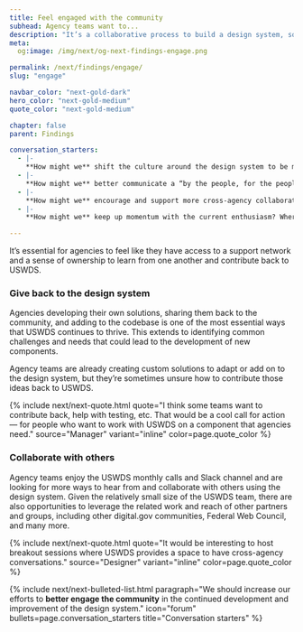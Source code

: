 ```yaml
---
title: Feel engaged with the community
subhead: Agency teams want to...
description: "It’s a collaborative process to build a design system, so it’s essential for agencies to feel like they have access to a support network and a sense of ownership to contribute back to it."
meta:
  og:image: /img/next/og-next-findings-engage.png

permalink: /next/findings/engage/
slug: "engage"

navbar_color: "next-gold-dark"
hero_color: "next-gold-medium"
quote_color: "next-gold-medium"

chapter: false
parent: Findings

conversation_starters: 
  - |-
    **How might we** shift the culture around the design system to be more inclusive?
  - |-
    **How might we** better communicate a “by the people, for the people, with the people” mindset?
  - |-
    **How might we** encourage and support more cross-agency collaboration?
  - |-
    **How might we** keep up momentum with the current enthusiasm? Where can USWDS lean on others for additional support?

---
```


<section class="next-section">
  <div class="grid-container">
    <div class="grid-row">
      <div class="grid-col-12 tablet:grid-col-8 tablet:margin-x-auto desktop:margin-x-0 next-section-prose" markdown="1">

It’s essential for agencies to feel like they have access to a support network and a sense of ownership to learn from one another and contribute back to USWDS.

### Give back to the design system

Agencies developing their own solutions, sharing them back to the community, and adding to the codebase is one of the most essential ways that USWDS continues to thrive. This extends to identifying common challenges and needs that could lead to the development of new components.

Agency teams are already creating custom solutions to adapt or add on to the design system, but they’re sometimes unsure how to contribute those ideas back to USWDS.

{% include next/next-quote.html quote="I think some teams want to contribute back, help with testing, etc. That would be a cool call for action — for people who want to work with USWDS on a component that agencies need." source="Manager" variant="inline" color=page.quote_color %}

### Collaborate with others

Agency teams enjoy the USWDS monthly calls and Slack channel and are looking for more ways to hear from and collaborate with others using the design system. Given the relatively small size of the USWDS team, there are also opportunities
to leverage the related work and reach of other partners and groups, including other digital.gov communities, Federal Web Council, and many more.

{% include next/next-quote.html quote="It would be interesting to host breakout sessions where USWDS provides a space to have cross-agency conversations." source="Designer" variant="inline" color=page.quote_color %}


</div>
    </div>
  </div>
</section>
<div class="bg-{{ page.hero_color}} height-1"></div>
<section class="next-section next-section--shaded">
  <div class="grid-container">
    <div class="grid-row">
      <div class="grid-col-12 tablet:grid-col-8 tablet:margin-x-auto desktop:margin-x-0 margin-top-neg-3 margin-bottom-neg-3 next-section-prose">
        {% include next/next-bulleted-list.html paragraph="We should increase our efforts to <b>better engage the community</b> in the continued development and improvement of the design system." icon="forum" bullets=page.conversation_starters title="Conversation starters" %}
      </div>
    </div>
  </div>
</section>